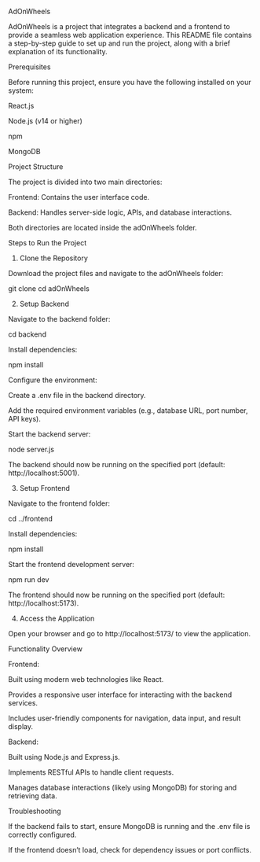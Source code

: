 AdOnWheels

AdOnWheels is a project that integrates a backend and a frontend to provide a seamless web application experience. This README file contains a step-by-step guide to set up and run the project, along with a brief explanation of its functionality.

Prerequisites

Before running this project, ensure you have the following installed on your system:

React.js

Node.js (v14 or higher)

npm 

MongoDB 

Project Structure

The project is divided into two main directories:

Frontend: Contains the user interface code.

Backend: Handles server-side logic, APIs, and database interactions.

Both directories are located inside the adOnWheels folder.

Steps to Run the Project

1. Clone the Repository

Download the project files and navigate to the adOnWheels folder:

git clone <repository-url>
cd adOnWheels

2. Setup Backend

Navigate to the backend folder:

cd backend

Install dependencies:

npm install

Configure the environment:

Create a .env file in the backend directory.

Add the required environment variables (e.g., database URL, port number, API keys).

Start the backend server:

node server.js

The backend should now be running on the specified port (default: http://localhost:5001).

3. Setup Frontend

Navigate to the frontend folder:

cd ../frontend

Install dependencies:

npm install

Start the frontend development server:

npm run dev

The frontend should now be running on the specified port (default: http://localhost:5173).

4. Access the Application

Open your browser and go to http://localhost:5173/ to view the application.

Functionality Overview

Frontend:

Built using modern web technologies like React.

Provides a responsive user interface for interacting with the backend services.

Includes user-friendly components for navigation, data input, and result display.

Backend:

Built using Node.js and Express.js.

Implements RESTful APIs to handle client requests.

Manages database interactions (likely using MongoDB) for storing and retrieving data.

Troubleshooting

If the backend fails to start, ensure MongoDB is running and the .env file is correctly configured.

If the frontend doesn’t load, check for dependency issues or port conflicts.

